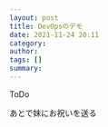 ```yaml
---
layout: post
title: DevOpsのデモ
date: 2021-11-24 20:11
category: 
author: 
tags: []
summary: 
---
```


ToDo

あとで妹にお祝いを送る